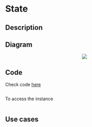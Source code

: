 # State

## Description

## Diagram
<p align="center">
  <img src="diagrams/state.png">
</p>

## Code
Check code [here](../src/main/java/com/devt/patterns/state)

```java
```

To access the instance
```java
```

## Use cases
